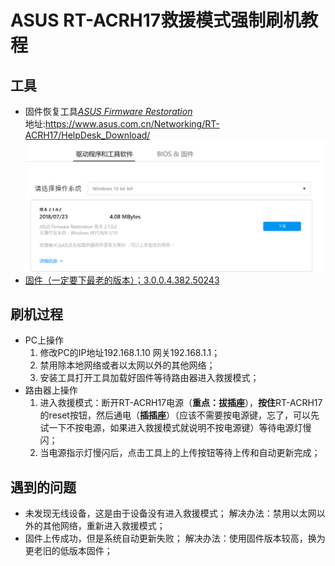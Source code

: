 # ASUS RT-ACRH17救援模式强制刷机教程
## 工具
* 固件恢复工具[*ASUS Firmware Restoration*](https://dlsvr04.asus.com.cn/pub/ASUS/wireless/4G-AC53U/Rescue_2102.zip)  
地址:https://www.asus.com.cn/Networking/RT-ACRH17/HelpDesk_Download/    
![ASUS Firmware Restoration](./../_picture/RT-ACRH17/FirmwareRestoration.png)
* [固件（一定要下最老的版本）；3.0.0.4.382.50243](https://dlsvr04.asus.com.cn/pub/ASUS/wireless/4G-AC53U/Discovery_1482.zip)

## 刷机过程
* PC上操作
  1. 修改PC的IP地址192.168.1.10 网关192.168.1.1；
  2. 禁用除本地网络或者以太网以外的其他网络；
  3. 安装工具打开工具加载好固件等待路由器进入救援模式；
* 路由器上操作
  1. 进入救援模式：断开RT-ACRH17电源（**重点：拔插座**），**按住**RT-ACRH17的reset按钮，然后通电（**插插座**）（应该不需要按电源键，忘了，可以先试一下不按电源，如果进入救援模式就说明不按电源键）等待电源灯慢闪；
  2. 当电源指示灯慢闪后，点击工具上的上传按钮等待上传和自动更新完成；
## 遇到的问题
* 未发现无线设备，这是由于设备没有进入救援模式；
解决办法：禁用以太网以外的其他网络，重新进入救援模式；
* 固件上传成功，但是系统自动更新失败；
解决办法：使用固件版本较高，换为更老旧的低版本固件；

